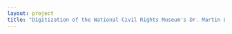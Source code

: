 ```yaml
--- 
layout: project 
title: "Digitization of the National Civil Rights Museum's Dr. Martin Luther King, Jr. Assassination Evidence Collection in Collaboration with Rhodes College" 
---
```



